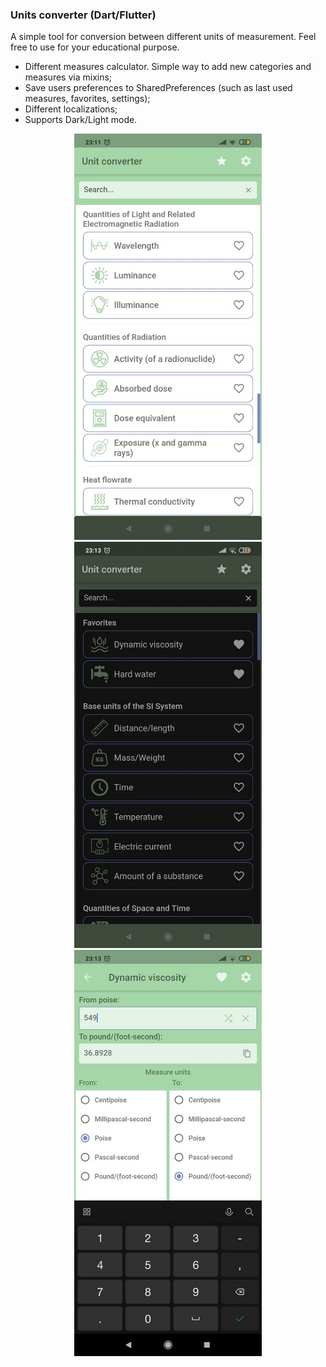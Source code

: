 ### Units converter (Dart/Flutter)

A simple tool for conversion between different units of measurement. Feel free to use for your educational purpose.
* Different measures calculator. Simple way to add new categories and measures via mixins;
* Save users preferences to SharedPreferences (such as last used measures, favorites, settings);
* Different localizations;
* Supports Dark/Light mode.

<p align="center">
  <img src="Resources/Screenshots/1.jpg" width="300" title="Main window">
  <img src="Resources/Screenshots/3.jpg" width="300" title="Main window in dark mode and some favorite measures">
  <img src="Resources/Screenshots/5.jpg" width="300" title="Calculator">
</p>
